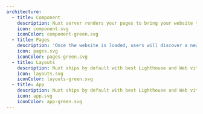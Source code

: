```yaml
---
architecture:
  - title: Component
    description: Nuxt server renders your pages to bring your website the full visibility it deserves so users will find you website.
    icon: component.svg
    iconColor: component-green.svg
  - title: Pages
    description: 'Once the website is loaded, users will discover a new experience: an application feeling right into their browser.'
    icon: pages.svg
    iconColor: pages-green.svg
  - title: Layouts
    description: Nuxt ships by default with best Lighthouse and Web vitals score so users won’t wait for accessing your website.
    icon: layouts.svg
    iconColor: layouts-green.svg
  - title: App
    description: Nuxt ships by default with best Lighthouse and Web vitals score so users won’t wait for accessing your website.
    icon: app.svg
    iconColor: app-green.svg
---
```

